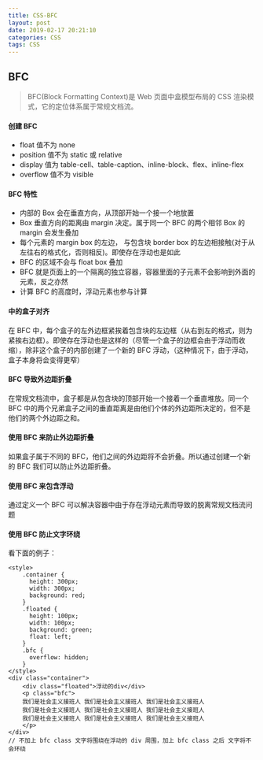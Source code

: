 ```yaml
---
title: CSS-BFC
layout: post
date: 2019-02-17 20:21:10
categories: CSS
tags: CSS
---
```


## BFC

> BFC(Block Formatting Context)是 Web 页面中盒模型布局的 CSS 渲染模式，它的定位体系属于常规文档流。

#### 创建 BFC

- float 值不为 none
- position 值不为 static 或 relative
- display 值为 table-cell、table-caption、inline-block、flex、inline-flex
- overflow 值不为 visible

#### BFC 特性

- 内部的 Box 会在垂直方向，从顶部开始一个接一个地放置
- Box 垂直方向的距离由 margin 决定。属于同一个 BFC 的两个相邻 Box 的 margin 会发生叠加
- 每个元素的 margin box 的左边， 与包含块 border box 的左边相接触(对于从左往右的格式化，否则相反)。即使存在浮动也是如此
- BFC 的区域不会与 float box 叠加
- BFC 就是页面上的一个隔离的独立容器，容器里面的子元素不会影响到外面的元素，反之亦然
- 计算 BFC 的高度时，浮动元素也参与计算

#### 中的盒子对齐

在 BFC 中，每个盒子的左外边框紧挨着包含块的左边框（从右到左的格式，则为紧挨右边框）。即使存在浮动也是这样的（尽管一个盒子的边框会由于浮动而收缩），除非这个盒子的内部创建了一个新的 BFC 浮动，（这种情况下，由于浮动，盒子本身将会变得更窄）

#### BFC 导致外边距折叠

在常规文档流中，盒子都是从包含块的顶部开始一个接着一个垂直堆放。同一个 BFC 中的两个兄弟盒子之间的垂直距离是由他们个体的外边距所决定的，但不是他们的两个外边距之和。

#### 使用 BFC 来防止外边距折叠

如果盒子属于不同的 BFC，他们之间的外边距将不会折叠。所以通过创建一个新的 BFC 我们可以防止外边距折叠。

#### 使用 BFC 来包含浮动

通过定义一个 BFC 可以解决容器中由于存在浮动元素而导致的脱离常规文档流问题

#### 使用 BFC 防止文字环绕

看下面的例子：

```
<style>
    .container {
      height: 300px;
      width: 300px;
      background: red;
    }
    .floated {
      height: 100px;
      width: 100px;
      background: green;
      float: left;
    }
    .bfc {
      overflow: hidden;
    }
</style>
<div class="container">
    <div class="floated">浮动的div</div>
    <p class="bfc">
    我们是社会主义接班人 我们是社会主义接班人 我们是社会主义接班人
    我们是社会主义接班人 我们是社会主义接班人 我们是社会主义接班人
    我们是社会主义接班人 我们是社会主义接班人 我们是社会主义接班人
    </p>
</div>
// 不加上 bfc class 文字将围绕在浮动的 div 周围，加上 bfc class 之后 文字将不会环绕
```
